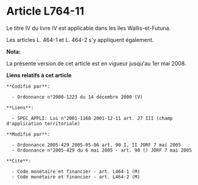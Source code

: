 # Article L764-11

Le titre IV du livre IV est applicable dans les îles Wallis-et-Futuna.

Les articles L. 464-1 et L. 464-2 s'y appliquent également.

**Nota:**

La présente version de cet article est en vigueur jusqu'au 1er mai 2008.

**Liens relatifs à cet article**

	**Codifié par**:

	  - Ordonnance n°2000-1223 du 14 décembre 2000 (V)

	**Liens**:

	  - SPEC_APPLI: Loi n°2001-1168 2001-12-11 art. 27 III (champ d'application territoriale)

	**Modifié par**:

	  - Ordonnance 2005-429 2005-05-06 art. 90 I, II JORF 7 mai 2005
	  - Ordonnance n°2005-429 du 6 mai 2005 - art. 90 () JORF 7 mai 2005

	**Cite**:

	  - Code monétaire et financier - art. L464-1 (M)
	  - Code monétaire et financier - art. L464-2 (M)
